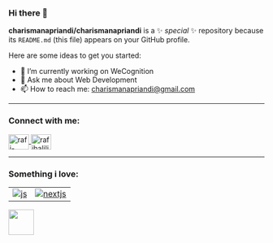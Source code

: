 ### Hi there 👋

**charismanapriandi/charismanapriandi** is a ✨ _special_ ✨ repository because its `README.md` (this file) appears on your GitHub profile.

Here are some ideas to get you started:

- 🔭 I’m currently working on WeCognition
- 💬 Ask me about Web Development
- 📫 How to reach me: charismanapriandi@gmail.com

<hr />
<h3 align="left">Connect with me:</h3>
<p align="left">
  <a href="https://www.linkedin.com/in/charisman-afriandi-373960209/" target="_blank">
    <img align="center" src="https://raw.githubusercontent.com/rahuldkjain/github-profile-readme-generator/master/src/images/icons/Social/linked-in-alt.svg" alt="rafi-bagaskara-halilintar-3540ba13b" height="30" width="40" />
  </a>
  <a href="https://www.facebook.com/charisman.afriandi" target="_blank"><img align="center" src="https://raw.githubusercontent.com/rahuldkjain/github-profile-readme-generator/master/src/images/icons/Social/facebook.svg" alt="rafihalilintarz" height="30" width="40" /></a>
</p>
<hr />
<h3 align="left">Something i love:</h3>

|  |  |
| ------------- | ------------- |
| <a target="_blank" href="https://www.javascript.com/"> ![js](https://user-images.githubusercontent.com/68155110/178224045-0590d483-e272-4c91-92ba-4c96f4df80d1.png) </a>  | <a target="_blank" href="https://nextjs.org/"> ![nextjs](https://user-images.githubusercontent.com/68155110/178220412-5559ada7-23e8-4cb4-8c2a-7fd9defd8170.png) </a>  |

<img align="center" src="https://user-images.githubusercontent.com/68155110/178220412-5559ada7-23e8-4cb4-8c2a-7fd9defd8170.png" alt="" height="50" width="50" />
